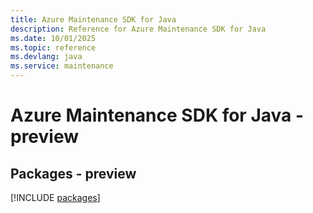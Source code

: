 ```yaml
---
title: Azure Maintenance SDK for Java
description: Reference for Azure Maintenance SDK for Java
ms.date: 10/01/2025
ms.topic: reference
ms.devlang: java
ms.service: maintenance
---
```

# Azure Maintenance SDK for Java - preview
## Packages - preview
[!INCLUDE [packages](maintenance-index.md)]